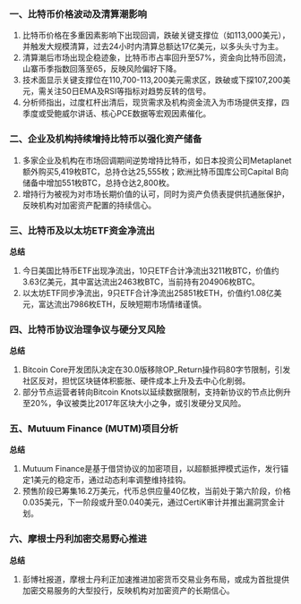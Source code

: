 ### 一、比特币价格波动及清算潮影响  
1. 比特币价格在多重因素影响下出现回调，跌破关键支撑位（如113,000美元），并触发大规模清算，过去24小时内清算总额达17亿美元，以多头头寸为主。  
2. 清算潮后市场出现企稳迹象，比特币市占率回升至57%，资金向比特币回流，山寨币季指数回落至65，反映风险偏好下降。  
3. 技术面显示关键支撑位在110,700-113,200美元需求区，跌破或下探107,200美元，需关注50日EMA及RSI等指标对趋势反转的信号。  
4. 分析师指出，过度杠杆出清后，现货需求及机构资金流入为市场提供支撑，四季度或受鲍威尔讲话、核心PCE数据等宏观因素催化。  

### 二、企业及机构持续增持比特币以强化资产储备  
1. 多家企业及机构在市场回调期间逆势增持比特币，如日本投资公司Metaplanet额外购买5,419枚BTC，总持仓达25,555枚；欧洲比特币国库公司Capital B向储备中增加551枚BTC，总持仓达2,800枚。  
2. 增持行为被视为对市场长期价值的认可，同时为资产负债表提供抗通胀保护，反映机构对加密资产配置的持续信心。  

### 三、比特币及以太坊ETF资金净流出  
**总结**  
1. 今日美国比特币ETF出现净流出，10只ETF合计净流出3211枚BTC，价值约3.63亿美元，其中富达流出2463枚BTC，当前持有204906枚BTC。  
2. 以太坊ETF同步净流出，9只ETF合计净流出25851枚ETH，价值约1.08亿美元，富达流出7986枚ETH，反映短期市场情绪谨慎。  

### 四、比特币协议治理争议与硬分叉风险  
**总结**  
1. Bitcoin Core开发团队决定在30.0版移除OP_Return操作码80字节限制，引发社区反对，担忧区块链体积膨胀、硬件成本上升及去中心化削弱。  
2. 部分节点运营者转向Bitcoin Knots以延续数据限制，支持新协议的节点比例升至20%，争议被类比2017年区块大小之争，或引发硬分叉风险。  

### 五、Mutuum Finance (MUTM)项目分析  
**总结**  
1. Mutuum Finance是基于借贷协议的加密项目，以超额抵押模式运作，发行锚定1美元的稳定币，通过动态利率调整维持挂钩。  
2. 预售阶段已筹集16.2万美元，代币总供应量40亿枚，当前处于第六阶段，价格0.035美元，下一阶段或升至0.040美元，通过CertiK审计并推出漏洞赏金计划。  

### 六、摩根士丹利加密交易野心推进  
**总结**  
1. 彭博社报道，摩根士丹利正加速推进加密货币交易业务布局，或成为首批提供加密交易服务的大型投行，反映机构对加密资产的长期信心。  
